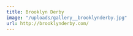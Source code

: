 ```yaml
---
title: Brooklyn Derby
image: "/uploads/gallery__brooklynderby.jpg"
url: http://brooklynderby.com/
---
```

